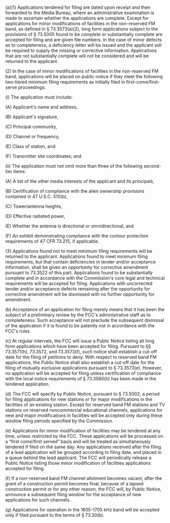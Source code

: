 (a)(1) Applications tendered for filing are dated upon receipt and then forwarded to the Media Bureau, where an administrative examination is made to ascertain whether the applications are complete. Except for applications for minor modifications of facilities in the non-reserved FM band, as defined in § 73.3573(a)(2), long form applications subject to the provisions of § 73.5005 found to be complete or substantially complete are accepted for filing and are given file numbers. In the case of minor defects as to completeness, a deficiency letter will be issued and the applicant will be required to supply the missing or corrective information. Applications that are not substantially complete will not be considered and will be returned to the applicant.

(2) In the case of minor modifications of facilities in the non-reserved FM band, applications will be placed on public notice if they meet the following two-tiered minimum filing requirements as initially filed in first-come/first-serve proceedings:

(i) The application must include:

(A) Applicant's name and address,

(B) Applicant's signature,

(C) Principal community,

(D) Channel or frequency,

(E) Class of station, and

(F) Transmitter site coordinates; and

(ii) The application must not omit more than three of the following second-tier items:

(A) A list of the other media interests of the applicant and its principals,

(B) Certification of compliance with the alien ownership provisions contained in 47 U.S.C. 310(b),

(C) Tower/antenna heights,

(D) Effective radiated power,

(E) Whether the antenna is directional or omnidirectional, and

(F) An exhibit demonstrating compliance with the contour protection requirements of 47 CFR 73.215, if applicable.

(3) Applications found not to meet minimum filing requirements will be returned to the applicant. Applications found to meet minimum filing requirements, but that contain deficiencies in tender and/or acceptance information, shall be given an opportunity for corrective amendment pursuant to 73.3522 of this part. Applications found to be substantially complete and in accordance with the Commission's core legal and technical requirements will be accepted for filing. Applications with uncorrected tender and/or acceptance defects remaining after the opportunity for corrective amendment will be dismissed with no further opportunity for amendment.

(b) Acceptance of an application for filing merely means that it has been the subject of a preliminary review by the FCC's administrative staff as to completeness. Such acceptance will not preclude the subsequent dismissal of the application if it is found to be patently not in accordance with the FCC's rules.

(c) At regular intervals, the FCC will issue a Public Notice listing all long form applications which have been accepted for filing. Pursuant to §§ 73.3571(h), 73.3572, and 73.3573(f), such notice shall establish a cut-off date for the filing of petitions to deny. With respect to reserved band FM applications, the Public Notice shall also establish a cut-off date for the filing of mutually exclusive applications pursuant to § 73.3573(e). However, no application will be accepted for filing unless certification of compliance with the local notice requirements of § 73.3580(h) has been made in the tendered application.

(d) The FCC will specify by Public Notice, pursuant to § 73.5002, a period for filing applications for new stations or for major modifications in the facilities of an existing station. Except for reserved band FM stations and TV stations on reserved noncommercial educational channels, applications for new and major modifications in facilities will be accepted only during these window filing periods specified by the Commission.

(e) Applications for minor modification of facilities may be tendered at any time, unless restricted by the FCC. These applications will be processed on a “first come/first served” basis and will be treated as simultaneously tendered if filed on the same day. Any applications received after the filing of a lead application will be grouped according to filing date, and placed in a queue behind the lead applicant. The FCC will periodically release a Public Notice listing those minor modification of facilities applications accepted for filing.

(f) If a non-reserved band FM channel allotment becomes vacant, after the grant of a construction permit becomes final, because of a lapsed construction permit or for any other reason, the FCC will, by Public Notice, announce a subsequent filing window for the acceptance of new applications for such channels.

(g) Applications for operation in the 1605-1705 kHz band will be accepted only if filed pursuant to the terms of § 73.30(b).

